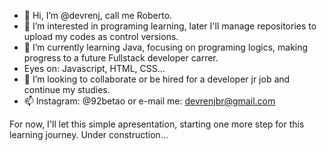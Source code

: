 - 👋 Hi, I’m @devrenj, call me Roberto.
- 👀 I’m interested in programing learning, later I'll manage repositories to upload my codes as control versions.
- 🌱 I’m currently learning Java, focusing on programing logics, making progress to a future Fullstack developer carrer.
-    Eyes on: Javascript, HTML, CSS...
- 💞️ I’m looking to collaborate or be hired for a developer jr job and continue my studies.
- 📫 Instagram: @92betao or e-mail me: devrenjbr@gmail.com

For now, I'll let this simple apresentation, starting one more step for this learning journey.
Under construction...
